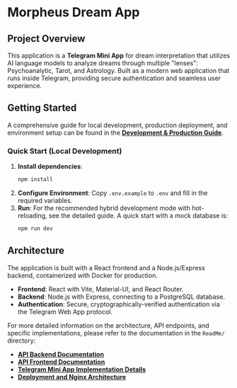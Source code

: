 # Morpheus Dream App

## Project Overview
This application is a **Telegram Mini App** for dream interpretation that utilizes AI language models to analyze dreams through multiple "lenses": Psychoanalytic, Tarot, and Astrology. Built as a modern web application that runs inside Telegram, providing secure authentication and seamless user experience.

## Getting Started

A comprehensive guide for local development, production deployment, and environment setup can be found in the **[Development & Production Guide](ReadMe/Deployment.md)**.

### Quick Start (Local Development)
1.  **Install dependencies**:
    ```bash
    npm install
    ```
2.  **Configure Environment**: Copy `.env.example` to `.env` and fill in the required variables.
3.  **Run**: For the recommended hybrid development mode with hot-reloading, see the detailed guide. A quick start with a mock database is:
    ```bash
    npm run dev
    ```

## Architecture

The application is built with a React frontend and a Node.js/Express backend, containerized with Docker for production.

-   **Frontend**: React with Vite, Material-UI, and React Router.
-   **Backend**: Node.js with Express, connecting to a PostgreSQL database.
-   **Authentication**: Secure, cryptographically-verified authentication via the Telegram Web App protocol.

For more detailed information on the architecture, API endpoints, and specific implementations, please refer to the documentation in the `ReadMe/` directory:
-   **[API Backend Documentation](ReadMe/API_backend.md)**
-   **[API Frontend Documentation](ReadMe/API_frontend.md)**
-   **[Telegram Mini App Implementation Details](ReadMe/Telegram.md)**
-   **[Deployment and Nginx Architecture](ReadMe/nginx.md)**
